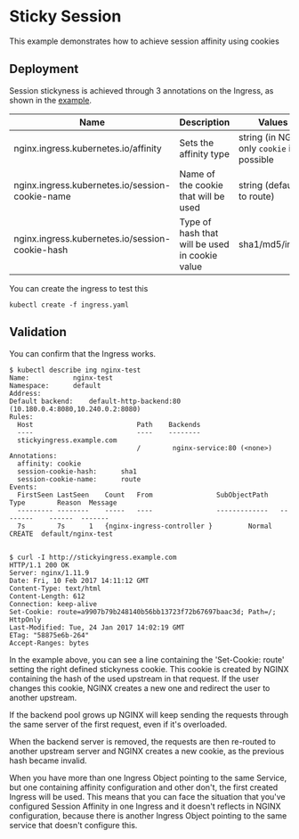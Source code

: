 # Sticky Session

This example demonstrates how to achieve session affinity using cookies

## Deployment

Session stickyness is achieved through 3 annotations on the Ingress, as shown in the [example](ingress.yaml).

|Name|Description|Values|
| --- | --- | --- |
|nginx.ingress.kubernetes.io/affinity|Sets the affinity type|string (in NGINX only ``cookie`` is possible|
|nginx.ingress.kubernetes.io/session-cookie-name|Name of the cookie that will be used|string (default to route)|
|nginx.ingress.kubernetes.io/session-cookie-hash|Type of hash that will be used in cookie value|sha1/md5/index|

You can create the ingress to test this

```console
kubectl create -f ingress.yaml
```

## Validation

You can confirm that the Ingress works.

```console
$ kubectl describe ing nginx-test
Name:			nginx-test
Namespace:		default
Address:		
Default backend:	default-http-backend:80 (10.180.0.4:8080,10.240.0.2:8080)
Rules:
  Host	                        Path	Backends
  ----	                        ----	--------
  stickyingress.example.com     
                                /   	 nginx-service:80 (<none>)
Annotations:
  affinity:	cookie
  session-cookie-hash:		sha1
  session-cookie-name:		route
Events:
  FirstSeen	LastSeen	Count	From				SubObjectPath	Type		Reason	Message
  ---------	--------	-----	----				-------------	--------	------	-------
  7s		7s		1	{nginx-ingress-controller }			Normal		CREATE	default/nginx-test
  

$ curl -I http://stickyingress.example.com
HTTP/1.1 200 OK
Server: nginx/1.11.9
Date: Fri, 10 Feb 2017 14:11:12 GMT
Content-Type: text/html
Content-Length: 612
Connection: keep-alive
Set-Cookie: route=a9907b79b248140b56bb13723f72b67697baac3d; Path=/; HttpOnly
Last-Modified: Tue, 24 Jan 2017 14:02:19 GMT
ETag: "58875e6b-264"
Accept-Ranges: bytes
```
In the example above, you can see a line containing the 'Set-Cookie: route' setting the right defined stickyness cookie.
This cookie is created by NGINX containing the hash of the used upstream in that request. 
If the user changes this cookie, NGINX creates a new one and redirect the user to another upstream.

If the backend pool grows up NGINX will keep sending the requests through the same server of the first request, even if it's overloaded.

When the backend server is removed, the requests are then re-routed to another upstream server and NGINX creates a new cookie, as the previous hash became invalid.

When you have more than one Ingress Object pointing to the same Service, but one containing affinity configuration and other don't, the first created Ingress will be used. 
This means that you can face the situation that you've configured Session Affinity in one Ingress and it doesn't reflects in NGINX configuration, because there is another Ingress Object pointing to the same service that doesn't configure this.


